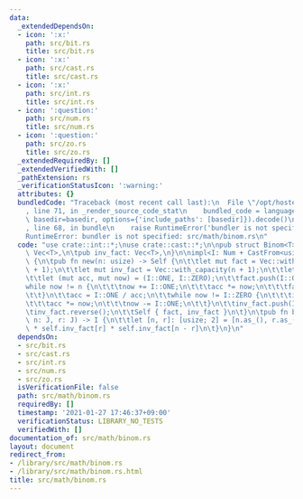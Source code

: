 ```yaml
---
data:
  _extendedDependsOn:
  - icon: ':x:'
    path: src/bit.rs
    title: src/bit.rs
  - icon: ':x:'
    path: src/cast.rs
    title: src/cast.rs
  - icon: ':x:'
    path: src/int.rs
    title: src/int.rs
  - icon: ':question:'
    path: src/num.rs
    title: src/num.rs
  - icon: ':question:'
    path: src/zo.rs
    title: src/zo.rs
  _extendedRequiredBy: []
  _extendedVerifiedWith: []
  _pathExtension: rs
  _verificationStatusIcon: ':warning:'
  attributes: {}
  bundledCode: "Traceback (most recent call last):\n  File \"/opt/hostedtoolcache/Python/3.9.1/x64/lib/python3.9/site-packages/onlinejudge_verify/documentation/build.py\"\
    , line 71, in _render_source_code_stat\n    bundled_code = language.bundle(stat.path,\
    \ basedir=basedir, options={'include_paths': [basedir]}).decode()\n  File \"/opt/hostedtoolcache/Python/3.9.1/x64/lib/python3.9/site-packages/onlinejudge_verify/languages/user_defined.py\"\
    , line 68, in bundle\n    raise RuntimeError('bundler is not specified: {}'.format(path.as_posix()))\n\
    RuntimeError: bundler is not specified: src/math/binom.rs\n"
  code: "use crate::int::*;\nuse crate::cast::*;\n\npub struct Binom<T> {\n\tpub fact:\
    \ Vec<T>,\n\tpub inv_fact: Vec<T>,\n}\n\nimpl<I: Num + CastFrom<usize>> Binom<I>\
    \ {\n\tpub fn new(n: usize) -> Self {\n\t\tlet mut fact = Vec::with_capacity(n\
    \ + 1);\n\t\tlet mut inv_fact = Vec::with_capacity(n + 1);\n\t\tlet n: I = n.as_();\n\
    \t\tlet (mut acc, mut now) = (I::ONE, I::ZERO);\n\t\tfact.push(I::ONE);\n\t\t\
    while now != n {\n\t\t\tnow += I::ONE;\n\t\t\tacc *= now;\n\t\t\tfact.push(acc);\n\
    \t\t}\n\t\tacc = I::ONE / acc;\n\t\twhile now != I::ZERO {\n\t\t\tinv_fact.push(acc);\n\
    \t\t\tacc *= now;\n\t\t\tnow -= I::ONE;\n\t\t}\n\t\tinv_fact.push(I::ONE);\n\t\
    \tinv_fact.reverse();\n\t\tSelf { fact, inv_fact }\n\t}\n\tpub fn binom<J: CastTo<usize>>(&self,\
    \ n: J, r: J) -> I {\n\t\tlet [n, r]: [usize; 2] = [n.as_(), r.as_()];\n\t\tself.fact[n]\
    \ * self.inv_fact[r] * self.inv_fact[n - r]\n\t}\n}\n"
  dependsOn:
  - src/bit.rs
  - src/cast.rs
  - src/int.rs
  - src/num.rs
  - src/zo.rs
  isVerificationFile: false
  path: src/math/binom.rs
  requiredBy: []
  timestamp: '2021-01-27 17:46:37+09:00'
  verificationStatus: LIBRARY_NO_TESTS
  verifiedWith: []
documentation_of: src/math/binom.rs
layout: document
redirect_from:
- /library/src/math/binom.rs
- /library/src/math/binom.rs.html
title: src/math/binom.rs
---
```

